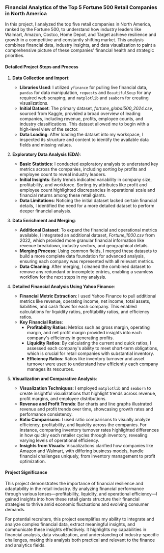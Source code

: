 ### Financial Analytics of the Top 5 Fortune 500 Retail Companies in North America

In this project, I analyzed the top five retail companies in North America, ranked by the Fortune 500, to understand how industry leaders like Walmart, Amazon, Costco, Home Depot, and Target achieve resilience and growth in a competitive and constantly shifting market. This analysis combines financial data, industry insights, and data visualization to paint a comprehensive picture of these companies' financial health and strategic priorities.

#### Detailed Project Steps and Process

1. **Data Collection and Import**:
   - **Libraries Used**: I utilized `yfinance` for pulling live financial data, `pandas` for data manipulation, `requests` and `BeautifulSoup` for any required web scraping, and `matplotlib` and `seaborn` for creating visualizations.
   - **Initial Dataset**: The primary dataset, *fortune_global500_2024.csv*, sourced from Kaggle, provided a broad overview of leading companies, including revenue, profits, employee counts, and industry classifications. This dataset allowed me to begin with a high-level view of the sector.
   - **Data Loading**: After loading the dataset into my workspace, I inspected its structure and content to identify the available data fields and missing values.

2. **Exploratory Data Analysis (EDA)**:
   - **Basic Statistics**: I conducted exploratory analysis to understand key metrics across the companies, including sorting by profits and employee count to reveal industry leaders.
   - **Initial Insights**: Early trends indicated variability in company size, profitability, and workforce. Sorting by attributes like profit and employee count highlighted discrepancies in operational scale and financial returns among these retail giants.
   - **Data Limitations**: Noticing the initial dataset lacked certain financial details, I identified the need for a more detailed dataset to perform deeper financial analysis.

3. **Data Enrichment and Merging**:
   - **Additional Dataset**: To expand the financial and operational metrics available, I integrated an additional dataset, *Fortune_1000.csv* from 2022, which provided more granular financial information like revenue breakdown, industry sectors, and geographical details.
   - **Merging Process**: Using common fields, I merged these datasets to build a more complete data foundation for advanced analysis, ensuring each company was represented with all relevant metrics.
   - **Data Cleaning**: After merging, I cleaned the combined dataset to remove any redundant or incomplete entries, enabling a seamless workflow for the next steps in my analysis.

4. **Detailed Financial Analysis Using Yahoo Finance**:
   - **Financial Metric Extraction**: I used Yahoo Finance to pull additional metrics like revenue, operating income, net income, total assets, liabilities, and cash flows for each company. This enabled calculations for liquidity ratios, profitability ratios, and efficiency ratios.
   - **Key Financial Ratios**: 
     - **Profitability Ratios**: Metrics such as gross margin, operating margin, and net profit margin provided insights into each company's efficiency in generating profits.
     - **Liquidity Ratios**: By calculating the current and quick ratios, I assessed each company's ability to meet short-term obligations, which is crucial for retail companies with substantial inventory.
     - **Efficiency Ratios**: Ratios like inventory turnover and asset turnover were used to understand how efficiently each company manages its resources.

5. **Visualization and Comparative Analysis**:
   - **Visualization Techniques**: I employed `matplotlib` and `seaborn` to create insightful visualizations that highlight trends across revenue, profit margins, and employee distributions.
   - **Revenue and Profit Trends**: Bar charts and line graphs illustrated revenue and profit trends over time, showcasing growth rates and performance consistency.
   - **Ratio Comparisons**: I used ratio comparisons to visually analyze efficiency, profitability, and liquidity across the companies. For instance, comparing inventory turnover rates highlighted differences in how quickly each retailer cycles through inventory, revealing varying levels of operational efficiency.
   - **Insights from Visuals**: Visualizations clarified how companies like Amazon and Walmart, with differing business models, handle financial challenges uniquely, from inventory management to profit optimization.

#### Project Significance

This project demonstrates the importance of financial resilience and adaptability in the retail industry. By analyzing financial performance through various lenses—profitability, liquidity, and operational efficiency—I gained insights into how these retail giants structure their financial strategies to thrive amid economic fluctuations and evolving consumer demands.

For potential recruiters, this project exemplifies my ability to integrate and analyze complex financial data, extract meaningful insights, and communicate these insights effectively. It highlights my capabilities in financial analysis, data visualization, and understanding of industry-specific challenges, making this analysis both practical and relevant to the finance and analytics fields.
